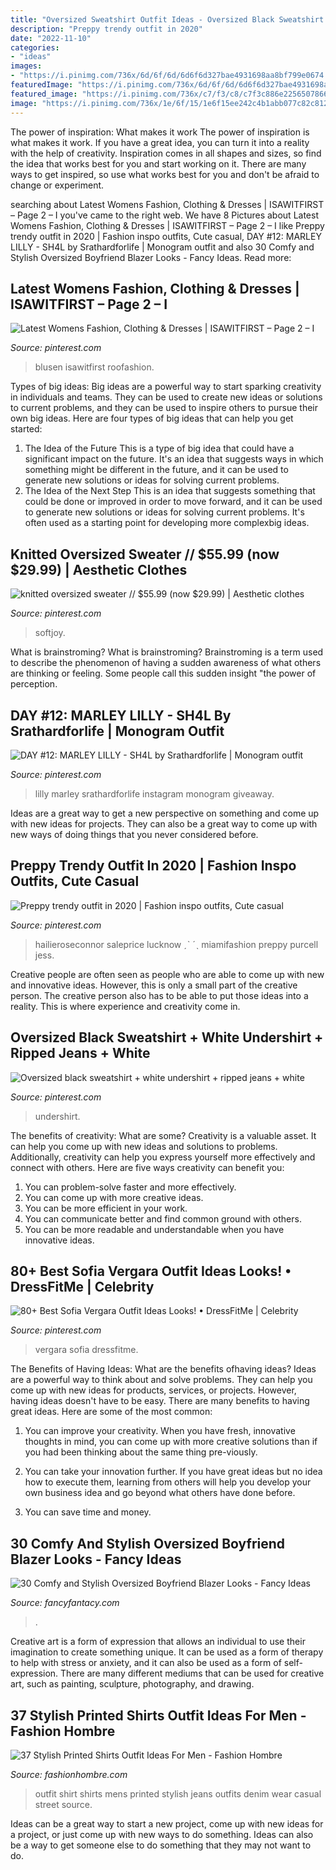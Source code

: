 ```yaml
---
title: "Oversized Sweatshirt Outfit Ideas - Oversized Black Sweatshirt + White Undershirt + Ripped Jeans + White"
description: "Preppy trendy outfit in 2020"
date: "2022-11-10"
categories:
- "ideas"
images:
- "https://i.pinimg.com/736x/6d/6f/6d/6d6f6d327bae4931698aa8bf799e0674.jpg"
featuredImage: "https://i.pinimg.com/736x/6d/6f/6d/6d6f6d327bae4931698aa8bf799e0674.jpg"
featured_image: "https://i.pinimg.com/736x/c7/f3/c8/c7f3c886e225650786660af1934114c9.jpg"
image: "https://i.pinimg.com/736x/1e/6f/15/1e6f15ee242c4b1abb077c82c812ba5d--marley-lilly-happy-fall.jpg"
---
```



The power of inspiration: What makes it work
The power of inspiration is what makes it work. If you have a great idea, you can turn it into a reality with the help of creativity. Inspiration comes in all shapes and sizes, so find the idea that works best for you and start working on it. There are many ways to get inspired, so use what works best for you and don't be afraid to change or experiment.

	

		
searching about Latest Womens Fashion, Clothing &amp; Dresses | ISAWITFIRST – Page 2 – I you've came to the right web. We have 8 Pictures about Latest Womens Fashion, Clothing &amp; Dresses | ISAWITFIRST – Page 2 – I like Preppy trendy outfit in 2020 | Fashion inspo outfits, Cute casual, DAY #12: MARLEY LILLY - SH4L by Srathardforlife | Monogram outfit and also 30 Comfy and Stylish Oversized Boyfriend Blazer Looks - Fancy Ideas. Read more:
		
    
## Latest Womens Fashion, Clothing &amp; Dresses | ISAWITFIRST – Page 2 – I

<img loading=lazy src="https://i.pinimg.com/736x/30/ac/2b/30ac2b7cde2e8c19f63cf92bfc157160.jpg" onerror="this.onerror=null;this.src='https://tse1.mm.bing.net/th?id=OIP.nN4x8GetDeBdXSYK-G7NZgHaLG&amp;pid=15.1';" alt="Latest Womens Fashion, Clothing &amp; Dresses | ISAWITFIRST – Page 2 – I">

_Source: pinterest.com_

>blusen isawitfirst roofashion. 

	

Types of big ideas:
Big ideas are a powerful way to start sparking creativity in individuals and teams. They can be used to create new ideas or solutions to current problems, and they can be used to inspire others to pursue their own big ideas. Here are four types of big ideas that can help you get started:
1. The Idea of the Future
This is a type of big idea that could have a significant impact on the future. It's an idea that suggests ways in which something might be different in the future, and it can be used to generate new solutions or ideas for solving current problems.
2. The Idea of the Next Step
This is an idea that suggests something that could be done or improved in order to move forward, and it can be used to generate new solutions or ideas for solving current problems. It's often used as a starting point for developing more complexbig ideas.

    
## Knitted Oversized Sweater // $55.99 (now $29.99) | Aesthetic Clothes

<img loading=lazy src="https://i.pinimg.com/736x/2e/b7/01/2eb7016908c446f2defda5ae2df2403a.jpg" onerror="this.onerror=null;this.src='https://tse4.mm.bing.net/th?id=OIP.aGnjF4cD56cQwzAgACJsFwHaG6&amp;pid=15.1';" alt="knitted oversized sweater // $55.99 (now $29.99) | Aesthetic clothes">

_Source: pinterest.com_

>softjoy. 

	

What is brainstroming?
What is brainstroming? Brainstroming is a term used to describe the phenomenon of having a sudden awareness of what others are thinking or feeling. Some people call this sudden insight "the power of perception.

    
## DAY #12: MARLEY LILLY - SH4L By Srathardforlife | Monogram Outfit

<img loading=lazy src="https://i.pinimg.com/736x/1e/6f/15/1e6f15ee242c4b1abb077c82c812ba5d--marley-lilly-happy-fall.jpg" onerror="this.onerror=null;this.src='https://tse2.mm.bing.net/th?id=OIP.sDQ1Y94hskbUy2LmB63eogC4Es&amp;pid=15.1';" alt="DAY #12: MARLEY LILLY - SH4L by Srathardforlife | Monogram outfit">

_Source: pinterest.com_

>lilly marley srathardforlife instagram monogram giveaway. 

	

Ideas are a great way to get a new perspective on something and come up with new ideas for projects. They can also be a great way to come up with new ways of doing things that you never considered before.

    
## Preppy Trendy Outfit In 2020 | Fashion Inspo Outfits, Cute Casual

<img loading=lazy src="https://i.pinimg.com/736x/c7/f3/c8/c7f3c886e225650786660af1934114c9.jpg" onerror="this.onerror=null;this.src='https://tse2.mm.bing.net/th?id=OIP.-C-lpgIE2NxQY4ncFmhvZQHaPv&amp;pid=15.1';" alt="Preppy trendy outfit in 2020 | Fashion inspo outfits, Cute casual">

_Source: pinterest.com_

>hailieroseconnor saleprice lucknow ˏˋ ˊˎ miamifashion preppy purcell jess. 

	

Creative people are often seen as people who are able to come up with new and innovative ideas. However, this is only a small part of the creative person. The creative person also has to be able to put those ideas into a reality. This is where experience and creativity come in.

    
## Oversized Black Sweatshirt + White Undershirt + Ripped Jeans + White

<img loading=lazy src="https://i.pinimg.com/736x/57/d4/06/57d40612fdd23f16670b1b41dbcf0fda.jpg" onerror="this.onerror=null;this.src='https://tse2.mm.bing.net/th?id=OIP.a7FVhVeCQH41zHiL_-qLLgHaJE&amp;pid=15.1';" alt="Oversized black sweatshirt + white undershirt + ripped jeans + white">

_Source: pinterest.com_

>undershirt. 

	

The benefits of creativity: What are some?
Creativity is a valuable asset. It can help you come up with new ideas and solutions to problems. Additionally, creativity can help you express yourself more effectively and connect with others. Here are five ways creativity can benefit you: 
1) You can problem-solve faster and more effectively.
2) You can come up with more creative ideas.
3) You can be more efficient in your work.
4) You can communicate better and find common ground with others.
5) You can be more readable and understandable when you have innovative ideas.

    
## 80+ Best Sofia Vergara Outfit Ideas Looks! • DressFitMe | Celebrity

<img loading=lazy src="https://i.pinimg.com/736x/6d/6f/6d/6d6f6d327bae4931698aa8bf799e0674.jpg" onerror="this.onerror=null;this.src='https://tse3.mm.bing.net/th?id=OIP.Tbs31w5ZFvTa0Hzn9odIKgHaLH&amp;pid=15.1';" alt="80+ Best Sofia Vergara Outfit Ideas Looks! • DressFitMe | Celebrity">

_Source: pinterest.com_

>vergara sofia dressfitme. 

	

The Benefits of Having Ideas: What are the benefits ofhaving ideas?
Ideas are a powerful way to think about and solve problems. They can help you come up with new ideas for products, services, or projects. However, having ideas doesn't have to be easy. There are many benefits to having great ideas. Here are some of the most common:
1) You can improve your creativity. When you have fresh, innovative thoughts in mind, you can come up with more creative solutions than if you had been thinking about the same thing pre-viously.

2) You can take your innovation further. If you have great ideas but no idea how to execute them, learning from others will help you develop your own business idea and go beyond what others have done before.

3) You can save time and money.

    
## 30 Comfy And Stylish Oversized Boyfriend Blazer Looks - Fancy Ideas

<img loading=lazy src="https://fancyfantacy.com/wp-content/uploads/2020/02/Comfy-and-Stylish-Oversized-Boyfriend-Blazer-Looks-21.jpg" onerror="this.onerror=null;this.src='https://tse2.mm.bing.net/th?id=OIP.FOb4AVxexhZ8v327LOiYnwHaLH&amp;pid=15.1';" alt="30 Comfy and Stylish Oversized Boyfriend Blazer Looks - Fancy Ideas">

_Source: fancyfantacy.com_

>. 

	

Creative art is a form of expression that allows an individual to use their imagination to create something unique. It can be used as a form of therapy to help with stress or anxiety, and it can also be used as a form of self-expression. There are many different mediums that can be used for creative art, such as painting, sculpture, photography, and drawing.

    
## 37 Stylish Printed Shirts Outfit Ideas For Men - Fashion Hombre

<img loading=lazy src="http://www.fashionhombre.com/wp-content/uploads/2019/10/Stylish-Printed-Shirts-Outfit-Ideas-For-Men-6-1.jpg" onerror="this.onerror=null;this.src='https://tse4.mm.bing.net/th?id=OIP.XQkxOiOILNZouP753bvgNAHaPG&amp;pid=15.1';" alt="37 Stylish Printed Shirts Outfit Ideas For Men - Fashion Hombre">

_Source: fashionhombre.com_

>outfit shirt shirts mens printed stylish jeans outfits denim wear casual street source. 

	

Ideas can be a great way to start a new project, come up with new ideas for a project, or just come up with new ways to do something. Ideas can also be a way to get someone else to do something that they may not want to do.

